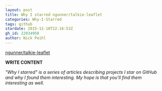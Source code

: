 ```yaml
---
layout: post
title: Why I starred ngunner/talkie-leaflet
categories: Why-I-Starred
tags: github
stardate: 2015-12-10T22:16:53Z
gh_id: 22034950
author: Nick Peihl
---
```


[ngunner/talkie-leaflet](star.repo.html_url)

**WRITE CONTENT**

*"Why I starred" is a series of articles describing projects I star on GitHub and why I found them interesting. My hope is that you'll find them interesting as well.*

